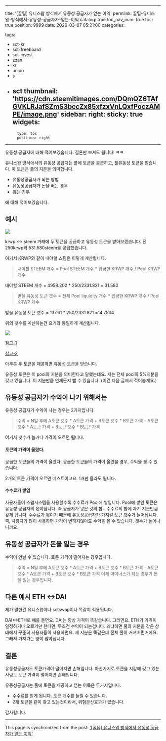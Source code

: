 
---
title: '[꿀팁] 유니스왑 방식에서 유동성 공급자가 얻는 이익'
permlink: 꿀팁-유니스왑-방식에서-유동성-공급자가-얻는-이익
catalog: true
toc_nav_num: true
toc: true
position: 9999
date: 2020-03-07 05:21:00
categories:

tags:
- sct-kr
- sct-freeboard
- sct-invest
- zzan
- kr
- union
- s
- sct
thumbnail: 'https://cdn.steemitimages.com/DQmQZ6TAfGVKLRJafSZmS3becZx85xfzxVnLQxfPoczAMPE/image.png'
sidebar:
    right:
        sticky: true
widgets:
    -
        type: toc
        position: right
---


유동성 공급자에 대해 적어보겠습니다. 
결론만 보셔도 됩니다! ㅋㅋ

유니스왑 방식에서의 유동성 공급자는 풀에 토큰을 공급하고, 풀유동성 토큰을 받습니다. 이 토큰은 풀의 지분을 의미합니다.

* 유동성공급자가 되는 방법
* 유동성공급자가 돈을 버는 경우
* 잃는 경우

에 대해 적어보겠습니다.

## 예시

![](https://cdn.steemitimages.com/DQmQZ6TAfGVKLRJafSZmS3becZx85xfzxVnLQxfPoczAMPE/image.png)

krwp <-> steem 거래에  두 토큰을 공급하고 유동성 토큰을 받아보겠습니다.
전 250krwp와 531.580steem을 공급했습니다.

여기서 KRWP와 같이 내야할 스팀은 이렇게 계산됩니다.

> 내야할 STEEM 개수 = Pool STEEM 개수 * 입금한 KRWP 개수 / Pool KRWP 개수

내야할 STEEM 개수 = 4958.202 * 250/2331.821 = 31.580

> 받을 유동성 토큰 갯수 = 전체 Pool liquidity 개수 * 입금한 KRWP 개수 / Pool KRWP 개수

받을 유동성 토큰 갯수 =  137.61 * 250/2331.821 =14.7534

위의 갯수를 계산하는건 요거와 동일하게 계산됩니다.

![](https://cdn.steemitimages.com/DQmXpBgZxeKHJhzZcpRTdTYWLCTNEPgmdne15TqXK2PrzxF/image.png)

[참고-1](https://github.com/runtimeverification/verified-smart-contracts/blob/uniswap/uniswap/x-y-k.pdf)

[참고-2](https://jacobyu.net/Uniswap-%EC%9C%A0%EB%8F%99%EC%84%B1-%EA%B3%B5%EA%B8%89%EC%9E%90-%EA%B4%80%EB%A0%A8-%EB%82%B4%EC%9A%A9-%EB%8F%99%EC%9E%91%EC%9B%90%EB%A6%AC/)

아무튼 두 토큰을 제공하면 유동성 토큰을 받습니다.

유동성 토큰은 이 pool의 지분을 의미한다고 말했는데요.  저는 전체 pool의 5%지분을 갖고 있습니다. 이 지분만큼 언제든지 뺄 수 있습니다. (이건 다음 글에서 적어볼게요.)

## 유동성 공급자가 수익이 나기 위해서는

유동성 공급자가 수익이 나는 경우는 2가지입니다.

> 수익 = N일 후에 A토큰 갯수 * A토큰 가격 + B토큰 갯수 * B토큰 가격 - A토큰 갯수 * A토큰 가격 + B토큰 갯수 * B토큰 가격 

여기서 갯수가 늘거나 가격이 오르면 됩니다.

#### 토큰의 가격이 올랐다.

공급한 토큰들의 가격이 올랐다. 공급한 토큰들의 가격이 올랐을 경우, 수익을 볼 수 있습니다.

2개의 토큰 가격이 오르면 베스트이고요. 1개만 올라도 됩니다. 

#### 수수료가 쌓임

사용자들이 스왑시스템을 사용할수록 수수료가 Pool에 쌓입니다. Pool에 쌓인 토큰은 유동성 공급자의 몫이됩니다. 즉 공급자가 넣은 것의 합+ 수수료의 합에 자기 지분만큼 갖게 됩니다. 수수료가 쌓이기 때문에 유동성공급자가 가져갈 토큰 갯수가 늘어납니다. 즉, 사용자가 많이 사용하면 가격이 변하지않아도 수익을 볼 수 있습니다. 갯수가 늘어나니까요.


## 유동성 공급자가 돈을 잃는 경우

수익이 안날 수 있습니다. 토큰 가격이 떨어지는 경우입니다. 

> 수익 = N일 후에 A토큰 갯수 * A토큰 가격 + B토큰 갯수 * B토큰 가격 - A토큰 갯수 * A토큰 가격 + B토큰 갯수 * B토큰 가격 
이게 마이너스가 되는 경우가 돈을 잃는 경우입니다.

## 다른 예시 ETH <->DAI 

제가 말한건 유니스왑이나 sctswap이나 똑같이 적용됩니다.

DAI<->ETH로 예를 들면요.
DAI는 항상 가격이 똑같습니다. 그러면요. ETH가 가격이 일정하거나 오르기만 한다면, 무조건 수익이 되는겁니다. 왜냐하면 풀의 지분을 갖은 상태에서 꾸준히 사용자들이 사용하면요. 제 지분은 똑같은데 전체 풀이 커져버린거에요. 그래서 가져가는 양이 많아집니다.

## 결론

유동성공급자도 토큰가격이 떨어지면 손해입니다. 마찬가지로 토큰을 지갑에 갖고 있는 사람도 토큰 가격이 떨어지면 손해입니다.

유동성공급자는 풀에 토큰을 제공하고 얻는 이득은 두가지입니다.
* 수수료를 받게 됩니다. 토큰 개수를 늘릴 수 있습니다.  
* 2개 토큰을 같이 갖고 있는것이라서, 위험분산효과가 있습니다.

감사합니다.

- - -

This page is synchronized from the post: ['[꿀팁] 유니스왑 방식에서 유동성 공급자가 얻는 이익'](https://steempeak.com/@jacobyu/xmhp3)
